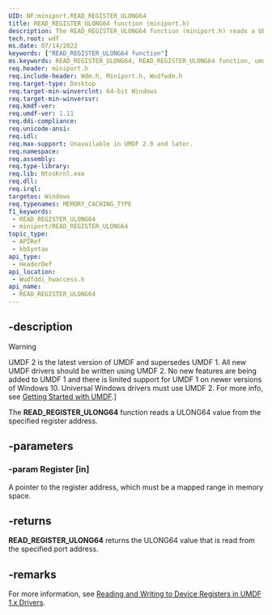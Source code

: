 ```yaml
---
UID: NF:miniport.READ_REGISTER_ULONG64
title: READ_REGISTER_ULONG64 function (miniport.h)
description: The READ_REGISTER_ULONG64 function (miniport.h) reads a ULONG64 value from the specified register address.
tech.root: wdf
ms.date: 07/14/2022
keywords: ["READ_REGISTER_ULONG64 function"]
ms.keywords: READ_REGISTER_ULONG64, READ_REGISTER_ULONG64 function, umdf.read_register_ulong64, wdf.read_register_ulong64, wudfddi_hwaccess/READ_REGISTER_ULONG64
req.header: miniport.h
req.include-header: Wdm.h, Miniport.h, Wudfwdm.h
req.target-type: Desktop
req.target-min-winverclnt: 64-bit Windows
req.target-min-winversvr: 
req.kmdf-ver: 
req.umdf-ver: 1.11
req.ddi-compliance: 
req.unicode-ansi: 
req.idl: 
req.max-support: Unavailable in UMDF 2.0 and later.
req.namespace: 
req.assembly: 
req.type-library: 
req.lib: NtosKrnl.exe
req.dll: 
req.irql: 
targetos: Windows
req.typenames: MEMORY_CACHING_TYPE
f1_keywords:
 - READ_REGISTER_ULONG64
 - miniport/READ_REGISTER_ULONG64
topic_type:
 - APIRef
 - kbSyntax
api_type:
 - HeaderDef
api_location:
 - Wudfddi_hwaccess.h
api_name:
 - READ_REGISTER_ULONG64
---
```


## -description

> [!WARNING]
> UMDF 2 is the latest version of UMDF and supersedes UMDF 1.  All new UMDF drivers should be written using UMDF 2.  No new features are being added to UMDF 1 and there is limited support for UMDF 1 on newer versions of Windows 10.  Universal Windows drivers must use UMDF 2.  For more info, see [Getting Started with UMDF](/windows-hardware/drivers/wdf/getting-started-with-umdf-version-2).]

The **READ_REGISTER_ULONG64** function reads a ULONG64 value from the specified register address.

## -parameters

### -param Register [in]

A pointer to the register address, which must be a mapped range in memory space.

## -returns

**READ_REGISTER_ULONG64** returns the ULONG64 value that is read from the specified port address.

## -remarks

For more information, see [Reading and Writing to Device Registers in UMDF 1.x Drivers](/windows-hardware/drivers/wdf/reading-and-writing-to-device-registers-in-umdf-1-x-drivers).
